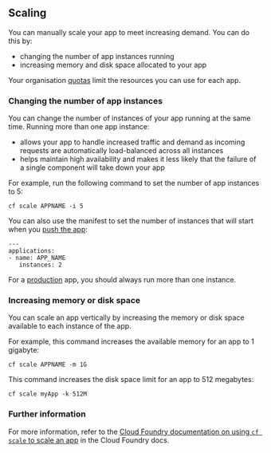 ## Scaling

You can manually scale your app to meet increasing demand. You can do this by:

- changing the number of app instances running
- increasing memory and disk space allocated to your app

Your organisation [quotas](/managing_apps.html#quotas) limit the resources you can use for each app.

### Changing the number of app instances

You can change the number of instances of your app running at the same time. Running more than one app instance:

- allows your app to handle increased traffic and demand as incoming requests are automatically load-balanced across all instances
- helps maintain high availability and makes it less likely that the failure of a single component will take down your app

For example, run the following command to set the number of app instances to 5:

``cf scale APPNAME -i 5``

You can also use the manifest to set the number of instances that will start when you [push the app](deploying_apps.html#deploying-public-apps):

```
---
applications:
- name: APP_NAME
   instances: 2
```

For a [production](/deploying_apps.html#production-checklist) app, you should always run more than one instance.

### Increasing memory or disk space

You can scale an app vertically by increasing the memory or disk space available to each instance of the app.

For example, this command increases the available memory for an app to 1 gigabyte:

``cf scale APPNAME -m 1G``

This command increases the disk space limit for an app to 512 megabytes:

``cf scale myApp -k 512M``


### Further information

For more information, refer to the [Cloud Foundry documentation on using `cf scale` to scale an app](http://docs.cloudfoundry.org/devguide/deploy-apps/cf-scale.html) in the Cloud Foundry docs.
